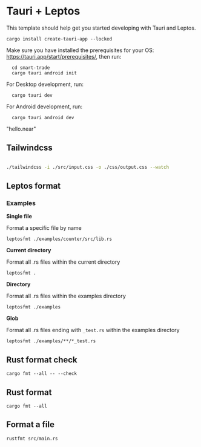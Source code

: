 # Tauri + Leptos

This template should help get you started developing with Tauri and Leptos.

```
cargo install create-tauri-app --locked
```

Make sure you have installed the prerequisites for your OS: https://tauri.app/start/prerequisites/, then run:
```
  cd smart-trade
  cargo tauri android init
```

For Desktop development, run:
```
  cargo tauri dev
```

For Android development, run:
```
  cargo tauri android dev
```

"hello.near"


## Tailwindcss

```bash

./tailwindcss -i ./src/input.css -o ./css/output.css --watch

```


## Leptos format

### Examples

**Single file**

Format a specific file by name

`leptosfmt ./examples/counter/src/lib.rs`

**Current directory**

Format all .rs files within the current directory

`leptosfmt .`

**Directory**

Format all .rs files within the examples directory

`leptosfmt ./examples`

**Glob**

Format all .rs files ending with `_test.rs` within the examples directory

`leptosfmt ./examples/**/*_test.rs`

## Rust format check

`cargo fmt --all -- --check`

## Rust format

`cargo fmt --all`

## Format a file

`rustfmt src/main.rs `
